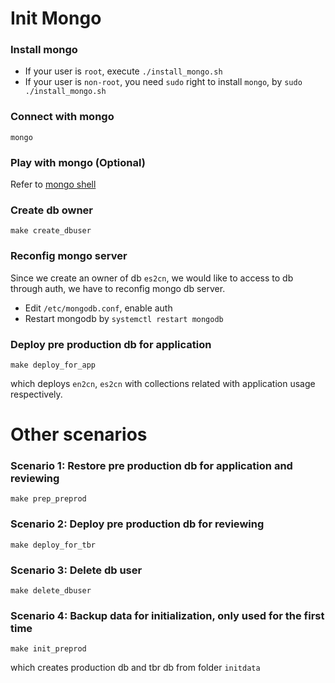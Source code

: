 # Init Mongo

### Install mongo

* If your user is `root`, execute `./install_mongo.sh`
* If your user is `non-root`, you need `sudo` right to install `mongo`, by `sudo ./install_mongo.sh`

### Connect with mongo
```
mongo
```

### Play with mongo (Optional)
Refer to [mongo shell](https://docs.mongodb.com/manual/mongo/)

### Create db owner 
```
make create_dbuser
```

### Reconfig mongo server

Since we create an owner of db `es2cn`, we would like to access to db through auth, we have to reconfig mongo db server.

* Edit `/etc/mongodb.conf`, enable auth
* Restart mongodb by `systemctl restart mongodb`


### Deploy pre production db for application
```
make deploy_for_app
```
which deploys `en2cn`, `es2cn` with collections related with application usage respectively.


# Other scenarios

### Scenario 1: Restore pre production db for application and reviewing 
```
make prep_preprod
```

### Scenario 2: Deploy pre production db for reviewing
```
make deploy_for_tbr
```

### Scenario 3: Delete db user
```
make delete_dbuser
```

### Scenario 4: Backup data for initialization, only used for the first time
```
make init_preprod
```
which creates production db and tbr db from folder `initdata`


